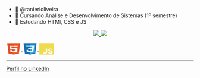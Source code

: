 - 👋 @ranierioliveira
- 👀 Cursando Análise e Desenvolvimento de Sistemas (1º semestre)
- 🌱 Estudando HTMl, CSS e JS
<div align="center">
  <a href="https://github.com/ranierioliveira">
  <img height="180em" src="https://github-readme-stats.vercel.app/api?username=ranierioliveira&show_icons=true&theme=dark&include_all_commits=true&count_private=true"/>
  <img height="180em" src="https://github-readme-stats.vercel.app/api/top-langs/?username=ranierioliveira&layout=compact&langs_count=7&theme=dark"/>
</div>
<div style="display: inline_block"><br>
  <img align="center" alt="HTML" height="30" width="40" src="https://raw.githubusercontent.com/devicons/devicon/master/icons/html5/html5-original.svg">
  <img align="center" alt="CSS" height="30" width="40" src="https://raw.githubusercontent.com/devicons/devicon/master/icons/css3/css3-original.svg">
  <img align="center" alt="Js" height="30" width="40" src="https://raw.githubusercontent.com/devicons/devicon/master/icons/javascript/javascript-plain.svg">
</div>
  <hr>
  <div>
  <a href="www.linkedin.com/in/ 
ranieri-pinheiro-de-oliveira-544340234
" target="_blank"> Perfil no LinkedIn</a> 
  </div>
    <!---
ranierioliveira/ranierioliveira is a ✨ special ✨ repository because its `README.md` (this file) appears on your GitHub profile.
You can click the Preview link to take a look at your changes.
--->
